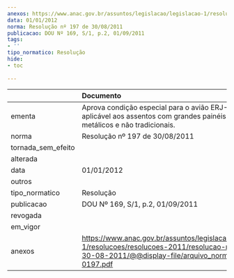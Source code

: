 ```yaml
---
anexos: https://www.anac.gov.br/assuntos/legislacao/legislacao-1/resolucoes/resolucoes-2011/resolucao-no-197-de-30-08-2011/@@display-file/arquivo_norma/RA2011-0197.pdf
data: 01/01/2012
norma: Resolução nº 197 de 30/08/2011
publicacao: DOU Nº 169, S/1, p.2, 01/09/2011
tags:
- ''
tipo_normatico: Resolução
hide: 
- toc 
 
---
```


|                    | Documento                                                                                                                                                       |
|:-------------------|:----------------------------------------------------------------------------------------------------------------------------------------------------------------|
| ementa             | Aprova condição especial para o avião ERJ-170, aplicável aos assentos com grandes painéis não metálicos e não tradicionais.                                     |
| norma              | Resolução nº 197 de 30/08/2011                                                                                                                                  |
| tornada_sem_efeito |                                                                                                                                                                 |
| alterada           |                                                                                                                                                                 |
| data               | 01/01/2012                                                                                                                                                      |
| outros             |                                                                                                                                                                 |
| tipo_normatico     | Resolução                                                                                                                                                       |
| publicacao         | DOU Nº 169, S/1, p.2, 01/09/2011                                                                                                                                |
| revogada           |                                                                                                                                                                 |
| em_vigor           |                                                                                                                                                                 |
| anexos             | https://www.anac.gov.br/assuntos/legislacao/legislacao-1/resolucoes/resolucoes-2011/resolucao-no-197-de-30-08-2011/@@display-file/arquivo_norma/RA2011-0197.pdf |